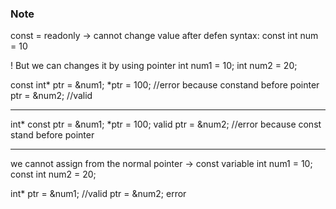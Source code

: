 ### Note

const = readonly -> cannot change value after defen
syntax: const int num = 10

! But we can changes it by using pointer
int num1 = 10;
int num2 = 20;

const int* ptr = &num1;
*ptr = 100; //error because constand before pointer
ptr = &num2; //valid

---

int* const ptr = &num1;
*ptr = 100; valid
ptr = &num2; //error because const stand before pointer

---

we cannot assign from the normal pointer -> const variable
int num1 = 10;
const int num2 = 20;

int\* ptr = &num1; //valid
ptr = &num2; error
